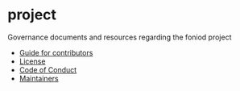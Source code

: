 # project

Governance documents and resources regarding the foniod project

 * [Guide for contributors](./CONTRIBUTING.md)
 * [License](./LICENSE)
 * [Code of Conduct](./CODE_OF_CONDUCT.md)
 * [Maintainers](./MAINTAINERS)
